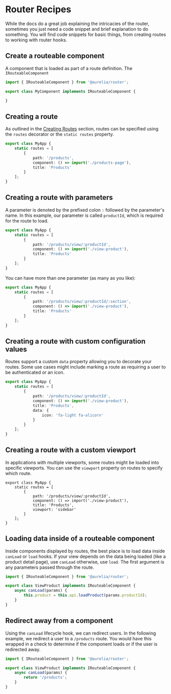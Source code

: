 # Router Recipes

While the docs do a great job explaining the intricacies of the router, sometimes you just need a code snippet and brief explanation to do something. You will find code snippets for basic things, from creating routes to working with router hooks.

## Create a routeable component

A component that is loaded as part of a route definition. The `IRouteableComponent`&#x20;

```typescript
import { IRouteableComponent } from '@aurelia/router';

export class MyComponent implements IRouteableComponent {

}
```

## Creating a route

As outlined in the [Creating Routes](creating-routes.md) section, routes can be specified using the `routes` decorator or the `static routes` property.

```typescript
export class MyApp {
    static routes = [
        {
            path: '/products',
            component: () => import('./products-page'),
            title: 'Products'
        }
    ];
}
```

## Creating a route with parameters

A parameter is denoted by the prefixed colon `:` followed by the parameter's name. In this example, our parameter is called `productId`, which is required for the route to load.

```typescript
export class MyApp {
    static routes = [
        {
            path: '/products/view/:productId',
            component: () => import('./view-product'),
            title: 'Products'
        }
    ];
}
```

You can have more than one parameter (as many as you like):

```typescript
export class MyApp {
    static routes = [
        {
            path: '/products/view/:productId/:section',
            component: () => import('./view-product'),
            title: 'Products'
        }
    ];
}
```

## Creating a route with custom configuration values

Routes support a custom `data` property allowing you to decorate your routes. Some use cases might include marking a route as requiring a user to be authenticated or an icon.

```typescript
export class MyApp {
    static routes = [
        {
            path: '/products/view/:productId',
            component: () => import('./view-product'),
            title: 'Products',
            data: {
                icon: 'fa-light fa-alicorn'
            }
        }
    ];
}
```

## Creating a route with a custom viewport

In applications with multiple viewports, some routes might be loaded into specific viewports. You can use the `viewport` property on routes to specify which route.

```
export class MyApp {
    static routes = [
        {
            path: '/products/view/:productId',
            component: () => import('./view-product'),
            title: 'Products',
            viewport: 'sidebar'
        }
    ];
}
```

## Loading data inside of a routeable component

Inside components displayed by routes, the best place is to load data inside `canLoad` or `load` hooks. If your view depends on the data being loaded (like a product detail page), use `canLoad` otherwise, use `load`. The first argument is any parameters passed through the route.

```typescript
import { IRouteableComponent } from '@aurelia/router';

export class ViewProduct implements IRouteableComponent {
    async canLoad(params) {
        this.product = this.api.loadProduct(params.productId);
    }
}
```

## Redirect away from a component

Using the `canLoad` lifecycle hook, we can redirect users. In the following example, we redirect a user to a `/products` route. You would have this wrapped in a check to determine if the component loads or if the user is redirected away.

```typescript
import { IRouteableComponent } from '@aurelia/router';

export class ViewProduct implements IRouteableComponent {
    async canLoad(params) {
        return '/products';
    }
}
```
